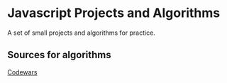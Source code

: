 # Javascript Projects and Algorithms

A set of small projects and algorithms for practice.

## Sources for algorithms
[Codewars](https://www.codewars.com/)
